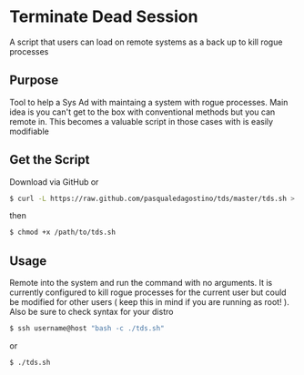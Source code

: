 # Terminate Dead Session
A script that users can load on remote systems as a back up to kill rogue processes

## Purpose 
Tool to help a Sys Ad with maintaing a system with rogue processes. Main idea is you can't get to the box with conventional methods but you can remote in. This becomes a valuable script in those cases with is easily modifiable

## Get the Script
Download via GitHub 
or
```bash
$ curl -L https://raw.github.com/pasqualedagostino/tds/master/tds.sh > tds.sh
```
then
```bash
$ chmod +x /path/to/tds.sh
```
## Usage
Remote into the system and run the command with no arguments. It is currently configured to kill rogue processes for the current user but could be modified for other users ( keep this in mind if you are running as root! ). Also be sure to check syntax for your distro
```bash
$ ssh username@host "bash -c ./tds.sh"
```
or
```bash
$ ./tds.sh
```
